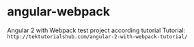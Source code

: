 # angular-webpack

Angular 2 with Webpack test project according tutorial
Tutorial:
`http://tektutorialshub.com/angular-2-with-webpack-tutorial/`
